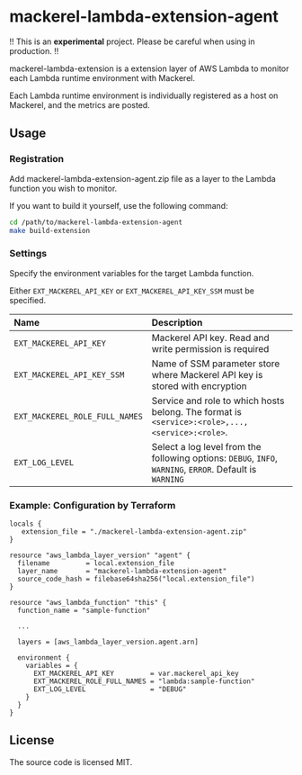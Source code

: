 # mackerel-lambda-extension-agent

!! This is an **experimental** project. Please be careful when using in production. !!

mackerel-lambda-extension is a extension layer of AWS Lambda to monitor each Lambda runtime environment with Mackerel.

Each Lambda runtime environment is individually registered as a host on Mackerel, and the metrics are posted.

## Usage

### Registration

Add mackerel-lambda-extension-agent.zip file as a layer to the Lambda function you wish to monitor.

If you want to build it yourself, use the following command:

```sh
cd /path/to/mackerel-lambda-extension-agent
make build-extension
```

### Settings

Specify the environment variables for the target Lambda function.

Either `EXT_MACKEREL_API_KEY` or `EXT_MACKEREL_API_KEY_SSM` must be specified.

| Name | Description |
| :-- | :-- |
| `EXT_MACKEREL_API_KEY` | Mackerel API key. Read and write permission is required |
| `EXT_MACKEREL_API_KEY_SSM` | Name of SSM parameter store where Mackerel API key is stored with encryption |
| `EXT_MACKEREL_ROLE_FULL_NAMES` | Service and role to which hosts belong. The format is `<service>:<role>,...,<service>:<role>`.  |
| `EXT_LOG_LEVEL` | Select a log level from the following options: `DEBUG`, `INFO`, `WARNING`, `ERROR`. Default is `WARNING` |

### Example: Configuration by Terraform

```hcl
locals {
   extension_file = "./mackerel-lambda-extension-agent.zip"
}

resource "aws_lambda_layer_version" "agent" {
  filename         = local.extension_file
  layer_name       = "mackerel-lambda-extension-agent"
  source_code_hash = filebase64sha256("local.extension_file")
}

resource "aws_lambda_function" "this" {
  function_name = "sample-function"

  ...

  layers = [aws_lambda_layer_version.agent.arn]

  environment {
    variables = {
      EXT_MACKEREL_API_KEY         = var.mackerel_api_key
      EXT_MACKEREL_ROLE_FULL_NAMES = "lambda:sample-function"
      EXT_LOG_LEVEL                = "DEBUG"
    }
  }
}
```

## License

The source code is licensed MIT.
